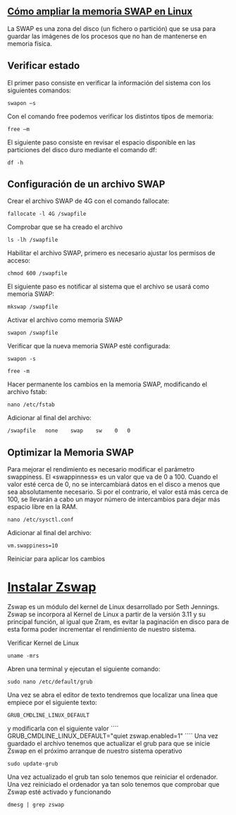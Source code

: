 ## [Cómo ampliar la memoria SWAP en Linux](https://guidocutipa.blog.bo/como-ampliar-memoria-swap-linux/)
La SWAP es una zona del disco (un fichero o partición) que se usa para guardar las imágenes de los procesos que no han de mantenerse en memoria física.

## Verificar estado
El primer paso consiste en verificar la información del sistema con los siguientes comandos:
````
swapon –s
````
Con el comando free podemos verificar los distintos tipos de memoria:
````
free –m
````
El siguiente paso consiste en revisar el espacio disponible en las particiones del disco duro mediante el comando df:
````
df -h
````
## Configuración de un archivo SWAP
Crear el archivo SWAP de 4G con el comando fallocate:
````
fallocate -l 4G /swapfile
````
Comprobar que se ha creado el archivo
````
ls -lh /swapfile
````
Habilitar el archivo SWAP, primero es necesario ajustar los permisos de acceso:
````
chmod 600 /swapfile
````
El siguiente paso es notificar al sistema que el archivo se usará como memoria SWAP:
````
mkswap /swapfile
````
Activar el archivo como memoria SWAP
````
swapon /swapfile
````
Verificar que la nueva memoria SWAP esté configurada:
````
swapon -s
````
````
free -m
````
Hacer permanente los cambios en la memoria SWAP, modificando el archivo fstab:
````
nano /etc/fstab
````
Adicionar al final del archivo:
````
/swapfile   none    swap    sw    0   0
````
## Optimizar la Memoria SWAP
Para mejorar el rendimiento es necesario modificar el parámetro swappiness.
El «swappinness» es un valor que va de 0 a 100. Cuando el valor esté cerca de 0, no se intercambiará datos en el disco a menos que sea absolutamente necesario. Si por el contrario, el valor está más cerca de 100, se llevarán a cabo un mayor número de intercambios para dejar más espacio libre en la RAM.
````
nano /etc/sysctl.conf
````
Adicionar al final del archivo:
````
vm.swappiness=10
````
Reiniciar para aplicar los cambios
# [Instalar Zswap](https://geekland.eu/aligerar-el-sistema-con-zswap/) 
Zswap es un módulo del kernel de Linux desarrollado por Seth Jennings. Zswap se incorpora al Kernel de Linux a partir de la versión 3.11 y su principal función, al igual que Zram, es evitar la paginación en disco para de esta forma poder incrementar el rendimiento de nuestro sistema.

Verificar Kernel de Linux
````
uname -mrs
````
Abren una terminal y ejecutan el siguiente comando:
````
sudo nano /etc/default/grub
````
Una vez se abra el editor de texto tendremos que localizar una linea que empiece por el siguiente texto:
````
GRUB_CMDLINE_LINUX_DEFAULT
````
y modificarla con el siguiente valor
´´´´
GRUB_CMDLINE_LINUX_DEFAULT="quiet zswap.enabled=1"
´´´´
Una vez guardado el archivo tenemos que actualizar el grub para que se inicie Zswap en el próximo arranque de nuestro sistema operativo
````
sudo update-grub
````
Una vez actualizado el grub tan solo tenemos que reiniciar el ordenador. Una vez reiniciado el ordenador ya tan solo tenemos que comprobar que Zswap esté activado y funcionando
````
dmesg | grep zswap
````




